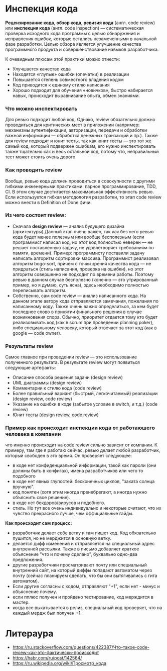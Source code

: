 # **Инспекция кода**
**Рецензирование кода, обзор кода, ревизия кода** (англ. code review) или **инспекция кода** (англ. code inspection) — систематическая проверка исходного кода программы с целью обнаружения и исправления ошибок, которые остались незамеченными в начальной фазе разработки. Целью обзора является улучшение качества программного продукта и совершенствование навыков разработчика.

К очевидным плюсам этой практики можно отнести:
- Улучшается качество кода
- Находятся «глупые» ошибки (опечатки) в реализации
- Повышается степень совместного владения кодом
- Код приводится к единому стилю написания
- Хорошо подходит для обучения «новичков», быстро набирается навык, происходит выравнивание опыта, обмен знаниями.

### Что можно инспектировать

Для ревью подходит любой код. Однако, review обязательно должно проводиться для критических мест в приложении (например: механизмы аутентификации, авторизации, передачи и обработки важной информации — обработка денежных транзакций и пр.).
Также для review подходят и юнит тесты, так как юнит тесты — это тот же самый код, который подвержен ошибкам, его нужно инспектировать также тщательно как и весь остальной код, потому что, неправильный тест может стоить очень дорого.

### Как проводить review

Вообще, ревью кода должен проводиться в совокупности с другими гибкими инженерными практиками: парное программирование, TDD, CI. В этом случае достигается максимальная эффективность ревью. Если используется гибкая методология разработки, то этап code review можно внести в Definition of Done фичи.

### Из чего состоит review:

- Сначала **design review** — анализ будущего дизайна (архитектуры).Данный этап очень важен, так как без него ревью кода будет менее полезным или вообще бесполезным (если программист написал код, но этот код полностью неверен — не решает поставленную задачу, не удовлетворяет требованиям по памяти, времени). Пример: программисту поставили задачу написать алгоритм сортировки массива. Программист реализовал алгоритм bogo-sort, причем с точки зрения качества кода — не придраться (стиль написания, проверка на ошибки), но этот алгоритм совершенно не подходит по времени работы. Поэтому ревью в данном случае бесполезно (конечно — это утрированный пример, но я думаю, суть ясна), здесь необходимо полностью переписывать алгоритм.
- Собственно, сам code review — анализ написанного кода. На данном этапе автору кода отправляются замечания, пожелания по написанному коду.
Также очень важно определиться, за кем будет последнее слово в принятии финального  решения в случае возникновения спора. Обычно, приоритет отдается тому кто будет реализовывать код (как в scrum при проведении planning poker), либо специальному человеку, который отвечает за этот код (как в google — code owner).

### Результаты review

Самое главное при проведении review — это использование полученного результата. В результате review могут появиться следующие артефакты:
- Описание способа решения задачи (design review)
- UML диаграммы (design review)
- Комментарии к стилю кода (code review)
- Более правильный вариант (быстрый, легкочитаемый) реализации (design review, code review)
- Указание на ошибки в коде (забытое условие в switch, и т.д.) (code review)
- Юнит тесты (design review, code review)

### Пример как происходит инспекции кода от работаюшего человека в компании

что именно происходит на code review сильно зависит от компании. К примеру, там где я работаю сейчас, ревью делает любой разработчик, который свободен в это время. Он проверяет следующее:

- в коде нет конфиденциальной информации, такой как пароли (они должны быть в конфигах), имена разработчиков или чего то подобного
- в коде нет явных глупостей: бесконечных циклов, "заката солнца вручную".
- код понятен (хотя этим иногда пренебрегают, а иногда нужно объяснить свое решение).
- в коде нет бекдоров/вирусов и подобного.
- стиль. Но тут все очень индивидуально и некоторые считают, что их чувство прекрасного лучше, чем оффициальные гайды.

**Как происходит сам процесс:**

- разработчик делает себе ветку и там пишет код. Код обязательно пушится, но не мерджится в основную ветку.
- делается дифф изменений и отправляется на специальный адрес внутренней рассылки. Также в письмо добавляет краткое объяснение "что и почему сделано", буквально одно-два предложения.
- другие разработчики просматривают почту или специальный внутренний сайт, на который диффы попадают автоматом через почту (сейчас планируем сделать, что бы они вытягивались с гита автоматом).
- Если другие согласны с кодом, отправляют "+1", если нет - минус и объяснение почему.
- если пплюс получен и пройдено тестирование, код мерждится в мастер.
- когда все выкатывается в релиз, специальный код проверяет, что на каждый мердж был получен +1.

# **Литераура**
- https://ru.stackoverflow.com/questions/422387/Что-такое-code-review-как-это-фактически-происходит
- https://habr.com/ru/post/142564/
- https://ru.wikipedia.org/wiki/Просмотр_кода



